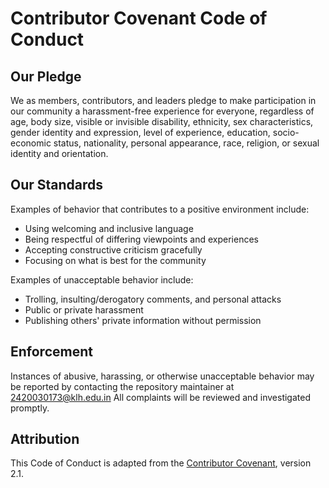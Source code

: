 # Contributor Covenant Code of Conduct

## Our Pledge
We as members, contributors, and leaders pledge to make participation in our
community a harassment-free experience for everyone, regardless of age, body
size, visible or invisible disability, ethnicity, sex characteristics, gender
identity and expression, level of experience, education, socio-economic status,
nationality, personal appearance, race, religion, or sexual identity
and orientation.

## Our Standards
Examples of behavior that contributes to a positive environment include:
- Using welcoming and inclusive language
- Being respectful of differing viewpoints and experiences
- Accepting constructive criticism gracefully
- Focusing on what is best for the community

Examples of unacceptable behavior include:
- Trolling, insulting/derogatory comments, and personal attacks
- Public or private harassment
- Publishing others' private information without permission

## Enforcement
Instances of abusive, harassing, or otherwise unacceptable behavior may be
reported by contacting the repository maintainer at 2420030173@klh.edu.in
All complaints will be reviewed and investigated promptly.

## Attribution
This Code of Conduct is adapted from the [Contributor Covenant](https://www.contributor-covenant.org), version 2.1.
